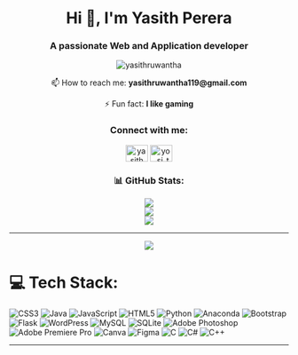 <h1 align="center">Hi 👋, I'm Yasith Perera</h1>
<h3 align="center">A passionate Web and Application developer</h3>

<p align="center"> <img src="https://komarev.com/ghpvc/?username=yasithruwantha&label=Profile%20views&color=0e75b6&style=flat" alt="yasithruwantha" /> </p>

<p align="center"> 📫 How to reach me: <strong>yasithruwantha119@gmail.com</strong></p>

<p align="center"> ⚡ Fun fact: <strong>I like gaming</strong></p>

<h3 align="center">Connect with me:</h3>
<p align="center">
<a href="https://linkedin.com/in/yasith perera" target="blank"><img align="center" src="https://raw.githubusercontent.com/rahuldkjain/github-profile-readme-generator/master/src/images/icons/Social/linked-in-alt.svg" alt="yasith perera" height="30" width="40" /></a>
<a href="https://instagram.com/yo_si_th_" target="blank"><img align="center" src="https://raw.githubusercontent.com/rahuldkjain/github-profile-readme-generator/master/src/images/icons/Social/instagram.svg" alt="yo_si_th_" height="30" width="40" /></a>
</p>

<h3 align="center">📊 GitHub Stats:</h3>

<p align="center">
  <img src="https://github-readme-stats.vercel.app/api?username=YasithRuwantha&theme=neon&hide_border=true&include_all_commits=true&count_private=true"/>
  <br/>
  <img src="https://nirzak-streak-stats.vercel.app/?user=YasithRuwantha&theme=neon&hide_border=true"/>
  <br/>
  <img src="https://github-readme-stats.vercel.app/api/top-langs/?username=YasithRuwantha&theme=neon&hide_border=true&include_all_commits=true&count_private=true&layout=compact"/>
</p>

---

<p align="center">
  <img src="https://visitcount.itsvg.in/api?id=YasithRuwantha&icon=0&color=0" />
</p>

<!-- Proudly created with GPRM ( https://gprm.itsvg.in ) -->

# 💻 Tech Stack:
![CSS3](https://img.shields.io/badge/css3-%231572B6.svg?style=for-the-badge&logo=css3&logoColor=white) ![Java](https://img.shields.io/badge/java-%23ED8B00.svg?style=for-the-badge&logo=openjdk&logoColor=white) ![JavaScript](https://img.shields.io/badge/javascript-%23323330.svg?style=for-the-badge&logo=javascript&logoColor=%23F7DF1E) ![HTML5](https://img.shields.io/badge/html5-%23E34F26.svg?style=for-the-badge&logo=html5&logoColor=white) ![Python](https://img.shields.io/badge/python-3670A0?style=for-the-badge&logo=python&logoColor=ffdd54) ![Anaconda](https://img.shields.io/badge/Anaconda-%2344A833.svg?style=for-the-badge&logo=anaconda&logoColor=white) ![Bootstrap](https://img.shields.io/badge/bootstrap-%238511FA.svg?style=for-the-badge&logo=bootstrap&logoColor=white) ![Flask](https://img.shields.io/badge/flask-%23000.svg?style=for-the-badge&logo=flask&logoColor=white) ![WordPress](https://img.shields.io/badge/WordPress-%23117AC9.svg?style=for-the-badge&logo=WordPress&logoColor=white) ![MySQL](https://img.shields.io/badge/mysql-4479A1.svg?style=for-the-badge&logo=mysql&logoColor=white) ![SQLite](https://img.shields.io/badge/sqlite-%2307405e.svg?style=for-the-badge&logo=sqlite&logoColor=white) ![Adobe Photoshop](https://img.shields.io/badge/adobe%20photoshop-%2331A8FF.svg?style=for-the-badge&logo=adobe%20photoshop&logoColor=white) ![Adobe Premiere Pro](https://img.shields.io/badge/Adobe%20Premiere%20Pro-9999FF.svg?style=for-the-badge&logo=Adobe%20Premiere%20Pro&logoColor=white) ![Canva](https://img.shields.io/badge/Canva-%2300C4CC.svg?style=for-the-badge&logo=Canva&logoColor=white) ![Figma](https://img.shields.io/badge/figma-%23F24E1E.svg?style=for-the-badge&logo=figma&logoColor=white) ![C](https://img.shields.io/badge/c-%2300599C.svg?style=for-the-badge&logo=c&logoColor=white) ![C#](https://img.shields.io/badge/c%23-%23239120.svg?style=for-the-badge&logo=csharp&logoColor=white) ![C++](https://img.shields.io/badge/c++-%2300599C.svg?style=for-the-badge&logo=c%2B%2B&logoColor=white)

---
